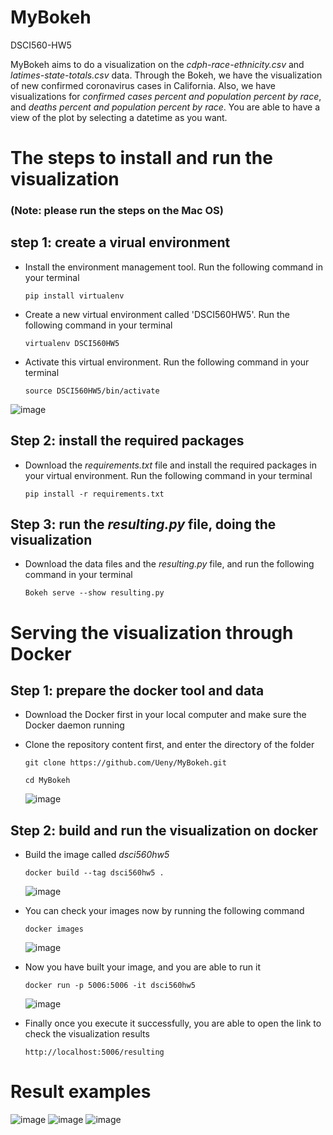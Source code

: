 # MyBokeh
DSCI560-HW5

MyBokeh aims to do a visualization on the *cdph-race-ethnicity.csv* and *latimes-state-totals.csv* data. Through the Bokeh, we have the visualization of new confirmed coronavirus cases in California. Also, we have visualizations for *confirmed cases percent and population percent by race*, and *deaths percent and population percent by race*. You are able to have a view of the plot by selecting a datetime as you want.

# The steps to install and run the visualization
### (Note: please run the steps on the Mac OS)

## step 1: create a virual environment
  - Install the environment management tool. Run the following command in your terminal
    
    `pip install virtualenv`
    
  - Create a new virtual environment called 'DSCI560HW5'. Run the following command in your terminal
    
    `virtualenv DSCI560HW5`
    
  - Activate this virtual environment. Run the following command in your terminal
    
    `source DSCI560HW5/bin/activate`
    
  ![image](https://user-images.githubusercontent.com/54614822/98071936-b71bcc00-1e19-11eb-8887-958977ee03a1.png)
  
## Step 2: install the required packages
  - Download the *requirements.txt* file and install the required packages in your virtual environment. Run the following command in your terminal 
    
    `pip install -r requirements.txt`
  
## Step 3: run the *resulting.py* file, doing the visualization
  - Download the data files and the *resulting.py* file, and run the following command in your terminal 
    
    `Bokeh serve --show resulting.py`

# Serving the visualization through Docker
## Step 1: prepare the docker tool and data
  - Download the Docker first in your local computer and make sure the Docker daemon running
  - Clone the repository content first, and enter the directory of the folder
     
     `git clone https://github.com/Ueny/MyBokeh.git`
     
     `cd MyBokeh`
     
    ![image](https://user-images.githubusercontent.com/54614822/98190274-898f5b00-1ecb-11eb-9642-b879d9b10872.png)
   
## Step 2: build and run the visualization on docker
  - Build the image called *dsci560hw5*
  
     `docker build --tag dsci560hw5 .`
     
    ![image](https://user-images.githubusercontent.com/54614822/98190180-54830880-1ecb-11eb-996c-c94f2903258e.png)
    
  - You can check your images now by running the following command
  
     `docker images`
     
    ![image](https://user-images.githubusercontent.com/54614822/98190140-3f0dde80-1ecb-11eb-9586-f498df46ce53.png)
    
  - Now you have built your image, and you are able to run it
  
     `docker run -p 5006:5006 -it dsci560hw5`
     
    ![image](https://user-images.githubusercontent.com/54614822/98190074-29001e00-1ecb-11eb-8bda-6e2810c351c7.png)
    
  - Finally once you execute it successfully, you are able to open the link to check the visualization results
  
     `http://localhost:5006/resulting`
    


# Result examples
![image](https://user-images.githubusercontent.com/54614822/98072965-1ed31680-1e1c-11eb-94a1-05df77d23704.png)
![image](https://user-images.githubusercontent.com/54614822/98073017-3a3e2180-1e1c-11eb-92fb-b9db477adcee.png)
![image](https://user-images.githubusercontent.com/54614822/98073051-4d50f180-1e1c-11eb-81d1-cfde24af1688.png)
